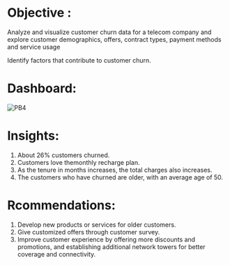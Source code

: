 # Objective :
Analyze and visualize customer churn data for a telecom company and explore customer demographics, offers, contract types, payment methods and service usage

Identify factors that contribute to customer churn.  
# Dashboard:
![PB4](https://github.com/sadafchandnisidd/PowerBi-project-4/assets/121816441/034f8266-60dd-44aa-beeb-1bb5a722a5e0)

# Insights:
1. About 26% customers churned.
2. Customers love themonthly recharge plan.
3. As the tenure in months increases, the total charges also increases.
4. The customers who have churned are older, with an average age of 50.

# Rcommendations:
1. Develop new products or services for older customers.
2. Give customized offers through customer survey.
3. Improve customer experience by offering more discounts and promotions, and establishing additional network towers for better coverage and connectivity.




